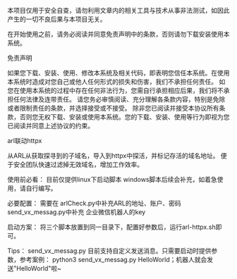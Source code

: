
本项目仅用于安全自查，请勿利用文章内的相关工具与技术从事非法测试，如因此产生的一切不良后果与本项目无关。

在开始使用之前，请务必阅读并同意免责声明中的条款，否则请勿下载安装使用本系统。


免责声明

如果您下载、安装、使用、修改本系统及相关代码，即表明您信任本系统。在使用本系统时造成对您自己或他人任何形式的损失和伤害，我们不承担任何责任。 如您在使用本系统的过程中存在任何非法行为，您需自行承担相应后果，我们将不承担任何法律及连带责任。 请您务必审慎阅读、充分理解各条款内容，特别是免除或者限制责任的条款，并选择接受或不接受。 除非您已阅读并接受本协议所有条款，否则您无权下载、安装或使用本系统。您的下载、安装、使用等行为即视为您已阅读并同意上述协议的约束。





arl联动httpx

从ARL从获取探寻到的子域名，导入到httpx中探活，并标记存活的域名地址。
便于安全团队快速过滤掉无效域名，增加工作效率。


使用前必看：
目前仅提供linux下启动脚本
windows脚本后续会补充，如着急使用，请自行编写。

必要配置：
需要在 arlCheck.py中补充ARL的地址、账户、密码
       send_vx_messag.py中补充 企业微信机器人的key

启动方案：
将三个脚本放置到同一目录下，配置好参数后，运行arl-httpx.sh即可。

Tips：
send_vx_messag.py 目前支持自定义发送消息。只需要启动时提供参数，参考案例： python3 send_vx_messag.py HelloWorld；机器人就会发送"HelloWorld"啦~
